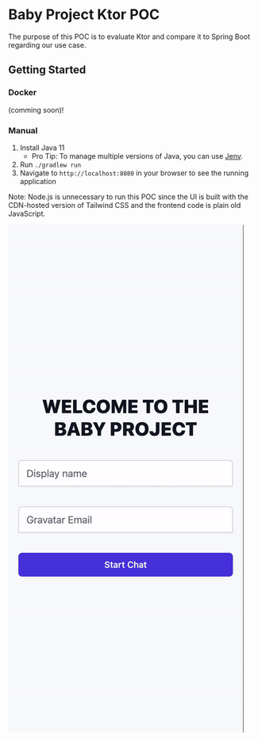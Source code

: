 # Baby Project Ktor POC
The purpose of this POC is to evaluate Ktor and compare it to Spring Boot regarding our use case.
## Getting Started
### Docker
(comming soon)!
### Manual
1. Install Java 11
   - Pro Tip: To manage multiple versions of Java, you can use [Jenv](https://www.jenv.be/).
1. Run `./gradlew run`
1. Navigate to `http://localhost:8080` in your browser to see the running application

Note: Node.js is unnecessary to run this POC since the UI is built with the CDN-hosted version of Tailwind CSS
and the frontend code is plain old JavaScript.

![](./assets/demo.gif)
